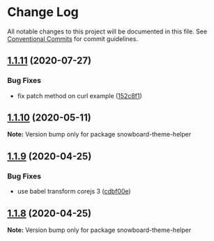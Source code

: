 # Change Log

All notable changes to this project will be documented in this file.
See [Conventional Commits](https://conventionalcommits.org) for commit guidelines.

## [1.1.11](https://github.com/bukalapak/snowboard/compare/snowboard-theme-helper@1.1.10...snowboard-theme-helper@1.1.11) (2020-07-27)


### Bug Fixes

* fix patch method on curl example ([152c8f1](https://github.com/bukalapak/snowboard/commit/152c8f1c572d4ab77576555f92520fd0a16e2eec))





## [1.1.10](https://github.com/bukalapak/snowboard/compare/snowboard-theme-helper@1.1.9...snowboard-theme-helper@1.1.10) (2020-05-11)

**Note:** Version bump only for package snowboard-theme-helper





## [1.1.9](https://github.com/bukalapak/snowboard/compare/snowboard-theme-helper@1.1.8...snowboard-theme-helper@1.1.9) (2020-04-25)


### Bug Fixes

* use babel transform corejs 3 ([cdbf00e](https://github.com/bukalapak/snowboard/commit/cdbf00e5f5911c4a49f6c2254a2dd1c7a87b0ace))





## [1.1.8](https://github.com/bukalapak/snowboard/compare/snowboard-theme-helper@1.1.7...snowboard-theme-helper@1.1.8) (2020-04-25)

**Note:** Version bump only for package snowboard-theme-helper
